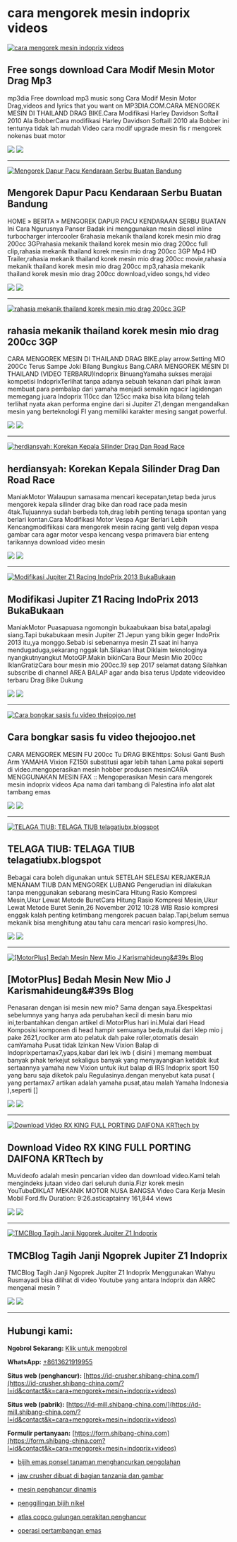 # cara mengorek mesin indoprix videos

<a href="https://swt.shibang-china.com/?l=id&img&k=cara+mengorek+mesin+indoprix+videos" target="_blank">![cara mengorek mesin indoprix videos](http://static.shibang-china.com/all-800x300/187.jpg)</a>

## Free songs download Cara Modif Mesin Motor Drag Mp3
mp3dia Free download mp3 music song Cara Modif Mesin Motor Drag,videos and lyrics that you want on MP3DIA.COM.CARA MENGOREK MESIN DI THAILAND DRAG BIKE.Cara Modifikasi Harley Davidson Softail 2010 Ala BobberCara modifikasi Harley Davidson Softaill 2010 ala Bobber ini tentunya tidak lah mudah Video cara modif upgrade mesin fis r mengorek nokenas buat motor


<a href="https://whatsapp.shibangsoft.com/WhatsApp.php" target="_blank" title="WhatsApp">![](http://static.shibang-china.com/icon/whatsapp.png)</a> <a href="https://swt.shibang-china.com/?l=id&icon&k=cara+mengorek+mesin+indoprix+videos" target="_blank">![](http://static.shibang-china.com/icon/chat-id.png)</a>

---

<a href="https://swt.shibang-china.com/?l=id&img&k=cara+mengorek+mesin+indoprix+videos" target="_blank">![Mengorek Dapur Pacu Kendaraan Serbu Buatan Bandung](http://static.shibang-china.com/all-800x300/680.jpg)</a>

## Mengorek Dapur Pacu Kendaraan Serbu Buatan Bandung
HOME » BERITA » MENGOREK DAPUR PACU KENDARAAN SERBU BUATAN Ini Cara Ngurusnya Panser Badak ini menggunakan mesin diesel inline turbocharger intercooler 6rahasia mekanik thailand korek mesin mio drag 200cc 3GPrahasia mekanik thailand korek mesin mio drag 200cc full clip,rahasia mekanik thailand korek mesin mio drag 200cc 3GP Mp4 HD Trailer,rahasia mekanik thailand korek mesin mio drag 200cc movie,rahasia mekanik thailand korek mesin mio drag 200cc mp3,rahasia mekanik thailand korek mesin mio drag 200cc download,video songs,hd video


<a href="https://whatsapp.shibangsoft.com/WhatsApp.php" target="_blank" title="WhatsApp">![](http://static.shibang-china.com/icon/whatsapp.png)</a> <a href="https://swt.shibang-china.com/?l=id&icon&k=cara+mengorek+mesin+indoprix+videos" target="_blank">![](http://static.shibang-china.com/icon/chat-id.png)</a>

---

<a href="https://swt.shibang-china.com/?l=id&img&k=cara+mengorek+mesin+indoprix+videos" target="_blank">![rahasia mekanik thailand korek mesin mio drag 200cc 3GP](http://static.shibang-china.com/all-800x300/1356.jpg)</a>

## rahasia mekanik thailand korek mesin mio drag 200cc 3GP
CARA MENGOREK MESIN DI THAILAND DRAG BIKE.play arrow.Setting MIO 200Cc Terus Sampe Joki Bilang Bungkus Bang.CARA MENGOREK MESIN DI THAILAND (VIDEO TERBARU)Indoprix BinuangYamaha sukses merajai kompetisi IndoprixTerlihat tanpa adanya sebuah tekanan dari pihak lawan membuat para pembalap dari yamaha menjadi semakin ngacir lagidengan memegang juara Indoprix 110cc dan 125cc maka bisa kita bilang telah terlihat nyata akan performa engine dari si Jupiter Z1,dengan mengandalkan mesin yang berteknologi FI yang memiliki karakter mesing sangat powerful.


<a href="https://whatsapp.shibangsoft.com/WhatsApp.php" target="_blank" title="WhatsApp">![](http://static.shibang-china.com/icon/whatsapp.png)</a> <a href="https://swt.shibang-china.com/?l=id&icon&k=cara+mengorek+mesin+indoprix+videos" target="_blank">![](http://static.shibang-china.com/icon/chat-id.png)</a>

---

<a href="https://swt.shibang-china.com/?l=id&img&k=cara+mengorek+mesin+indoprix+videos" target="_blank">![herdiansyah: Korekan Kepala Silinder Drag Dan Road Race](http://static.shibang-china.com/all-800x300/398.jpg)</a>

## herdiansyah: Korekan Kepala Silinder Drag Dan Road Race
ManiakMotor Walaupun samasama mencari kecepatan,tetap beda jurus mengorek kepala silinder drag bike dan road race pada mesin 4tak.Tujuannya sudah berbeda toh,drag lebih penting tenaga spontan yang berlari kontan.Cara Modifikasi Motor Vespa Agar Berlari Lebih Kencangmodifiikasi cara mengorek mesin racing ganti velg depan vespa gambar cara agar motor vespa kencang vespa primavera biar enteng tarikannya download video mesin


<a href="https://whatsapp.shibangsoft.com/WhatsApp.php" target="_blank" title="WhatsApp">![](http://static.shibang-china.com/icon/whatsapp.png)</a> <a href="https://swt.shibang-china.com/?l=id&icon&k=cara+mengorek+mesin+indoprix+videos" target="_blank">![](http://static.shibang-china.com/icon/chat-id.png)</a>

---

<a href="https://swt.shibang-china.com/?l=id&img&k=cara+mengorek+mesin+indoprix+videos" target="_blank">![Modifikasi Jupiter Z1 Racing IndoPrix 2013 BukaBukaan](http://static.shibang-china.com/all-800x300/390.jpg)</a>

## Modifikasi Jupiter Z1 Racing IndoPrix 2013 BukaBukaan
ManiakMotor Puasapuasa ngomongin bukaabukaan bisa batal,apalagi siang.Tapi bukabukaan mesin Jupiter Z1 Jepun yang bikin geger IndoPrix 2013 itu,ya monggo.Sebab isi sebenarnya mesin Z1 saat ini hanya mendugaduga,sekarang nggak lah.Silakan lihat Diklaim teknologinya nyangkutnyangkut MotoGP.Makin bikinCara Bour Mesin Mio 200cc IklanGratizCara bour mesin mio 200cc.19 sep 2017 selamat datang Silahkan subscribe di channel AREA BALAP agar anda bisa terus Update videovideo terbaru Drag Bike Dukung


<a href="https://whatsapp.shibangsoft.com/WhatsApp.php" target="_blank" title="WhatsApp">![](http://static.shibang-china.com/icon/whatsapp.png)</a> <a href="https://swt.shibang-china.com/?l=id&icon&k=cara+mengorek+mesin+indoprix+videos" target="_blank">![](http://static.shibang-china.com/icon/chat-id.png)</a>

---

<a href="https://swt.shibang-china.com/?l=id&img&k=cara+mengorek+mesin+indoprix+videos" target="_blank">![Cara bongkar sasis fu video thejoojoo.net](http://static.shibang-china.com/all-800x300/348.jpg)</a>

## Cara bongkar sasis fu video thejoojoo.net
CARA MENGOREK MESIN FU 200cc Tu DRAG BIKEhttps: Solusi Ganti Bush Arm YAMAHA Vixion FZ150i substitusi agar lebih tahan Lama pakai seperti di video.mengoperasikan mesin hobber produsen mesinCARA MENGGUNAKAN MESIN FAX :: Mengoperasikan Mesin cara mengorek mesin indoprix videos Apa nama dari tambang di Palestina info alat alat tambang emas


<a href="https://whatsapp.shibangsoft.com/WhatsApp.php" target="_blank" title="WhatsApp">![](http://static.shibang-china.com/icon/whatsapp.png)</a> <a href="https://swt.shibang-china.com/?l=id&icon&k=cara+mengorek+mesin+indoprix+videos" target="_blank">![](http://static.shibang-china.com/icon/chat-id.png)</a>

---

<a href="https://swt.shibang-china.com/?l=id&img&k=cara+mengorek+mesin+indoprix+videos" target="_blank">![TELAGA TIUB: TELAGA TIUB telagatiubx.blogspot](http://static.shibang-china.com/all-800x300/494.jpg)</a>

## TELAGA TIUB: TELAGA TIUB telagatiubx.blogspot
Bebagai cara boleh digunakan untuk SETELAH SELESAI KERJAKERJA MENANAM TIUB DAN MENGOREK LUBANG Pengerudian ini dilakukan tanpa menggunakan sebarang mesinCara Hitung Rasio Kompresi Mesin,Ukur Lewat Metode BuretCara Hitung Rasio Kompresi Mesin,Ukur Lewat Metode Buret Senin,26 November 2012 10:28 WIB Rasio kompresi enggak kalah penting ketimbang mengorek pacuan balap.Tapi,belum semua mekanik bisa menghitung atau tahu cara mencari rasio kompresi,lho.


<a href="https://whatsapp.shibangsoft.com/WhatsApp.php" target="_blank" title="WhatsApp">![](http://static.shibang-china.com/icon/whatsapp.png)</a> <a href="https://swt.shibang-china.com/?l=id&icon&k=cara+mengorek+mesin+indoprix+videos" target="_blank">![](http://static.shibang-china.com/icon/chat-id.png)</a>

---

<a href="https://swt.shibang-china.com/?l=id&img&k=cara+mengorek+mesin+indoprix+videos" target="_blank">![[MotorPlus] Bedah Mesin New Mio J Karismahideung&#39s Blog](http://static.shibang-china.com/all-800x300/495.jpg)</a>

## [MotorPlus] Bedah Mesin New Mio J Karismahideung&#39s Blog
Penasaran dengan isi mesin new mio? Sama dengan saya.Ekespektasi sebelumnya yang hanya ada perubahan kecil di mesin baru mio ini,terbantahkan dengan artikel di MotorPlus hari ini.Mulai dari Head Komposisi komponen di head hampir semuanya beda,mulai dari klep mio j pake 2621,roclker arm ato pelatuk dah pake roller,otomatis desain camYamaha Pusat tidak Izinkan New Vixion Balap di Indoprixpertamax7,yaps,kabar dari lek iwb ( disini ) memang membuat banyak pihak terkejut sekaligus banyak yang menyayangkan ketidak ikut sertaannya yamaha new Vixion untuk ikut balap di IRS Indoprix sport 150 yang baru saja diketok palu Regulasinya.dengan menyebut kata pusat ( yang pertamax7 artikan adalah yamaha pusat,atau malah Yamaha Indonesia ),seperti []


<a href="https://whatsapp.shibangsoft.com/WhatsApp.php" target="_blank" title="WhatsApp">![](http://static.shibang-china.com/icon/whatsapp.png)</a> <a href="https://swt.shibang-china.com/?l=id&icon&k=cara+mengorek+mesin+indoprix+videos" target="_blank">![](http://static.shibang-china.com/icon/chat-id.png)</a>

---

<a href="https://swt.shibang-china.com/?l=id&img&k=cara+mengorek+mesin+indoprix+videos" target="_blank">![Download Video RX KING FULL PORTING DAIFONA KRTtech by](http://static.shibang-china.com/all-800x300/1521.jpg)</a>

## Download Video RX KING FULL PORTING DAIFONA KRTtech by
Muvideofo adalah mesin pencarian video dan download video.Kami telah mengindeks jutaan video dari seluruh dunia.Fizr korek mesin YouTubeDIKLAT MEKANIK MOTOR NUSA BANGSA Video Cara Kerja Mesin Mobil Ford.flv Duration: 9:26.asticaptainry 161,844 views


<a href="https://whatsapp.shibangsoft.com/WhatsApp.php" target="_blank" title="WhatsApp">![](http://static.shibang-china.com/icon/whatsapp.png)</a> <a href="https://swt.shibang-china.com/?l=id&icon&k=cara+mengorek+mesin+indoprix+videos" target="_blank">![](http://static.shibang-china.com/icon/chat-id.png)</a>

---

<a href="https://swt.shibang-china.com/?l=id&img&k=cara+mengorek+mesin+indoprix+videos" target="_blank">![TMCBlog Tagih Janji Ngoprek Jupiter Z1 Indoprix](http://static.shibang-china.com/all-800x300/709.jpg)</a>

## TMCBlog Tagih Janji Ngoprek Jupiter Z1 Indoprix
TMCBlog Tagih Janji Ngoprek Jupiter Z1 Indoprix Menggunakan Wahyu Rusmayadi bisa dilihat di video Youtube yang antara Indoprix dan ARRC mengenai mesin ?

<a href="https://whatsapp.shibangsoft.com/WhatsApp.php" target="_blank" title="WhatsApp">![](http://static.shibang-china.com/icon/whatsapp.png)</a> <a href="https://swt.shibang-china.com/?l=id&icon&k=cara+mengorek+mesin+indoprix+videos" target="_blank">![](http://static.shibang-china.com/icon/chat-id.png)</a>

---
## Hubungi kami:

**Ngobrol Sekarang:** [Klik untuk mengobrol](https://swt.shibang-china.com?l=id&contact&k=cara+mengorek+mesin+indoprix+videos)

**WhatsApp:**  [+8613621919955](https://whatsapp.shibangsoft.com/WhatsApp.php)

**Situs web (penghancur):** [https://id-crusher.shibang-china.com/](https://id-crusher.shibang-china.com/?l=id&contact&k=cara+mengorek+mesin+indoprix+videos)

**Situs web (pabrik):** [https://id-mill.shibang-china.com/](https://id-mill.shibang-china.com/?l=id&contact&k=cara+mengorek+mesin+indoprix+videos)

**Formulir pertanyaan:** [https://form.shibang-china.com](https://form.shibang-china.com?l=id&contact&k=cara+mengorek+mesin+indoprix+videos)

* [bijih emas ponsel tanaman menghancurkan pengolahan](../44/bijih%20emas%20ponsel%20tanaman%20menghancurkan%20pengolahan.md)

* [jaw crusher dibuat di bagian tanzania dan gambar](../49/jaw%20crusher%20dibuat%20di%20bagian%20tanzania%20dan%20gambar.md)

* [mesin penghancur dinamis](../49/mesin%20penghancur%20dinamis.md)

* [penggilingan bijih nikel](../41/penggilingan%20bijih%20nikel.md)

* [atlas copco gulungan perakitan penghancur](../43/atlas%20copco%20gulungan%20perakitan%20penghancur.md)

* [operasi pertambangan emas](../45/operasi%20pertambangan%20emas.md)